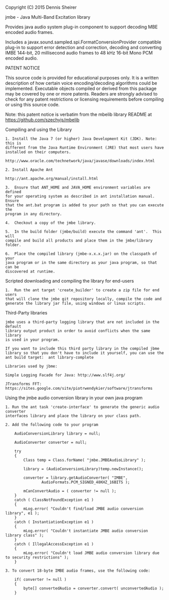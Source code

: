 Copyright (C) 2015 Dennis Sheirer

jmbe - Java Multi-Band Excitation library 

  Provides java audio system plug-in component to support decoding MBE encoded 
  audio frames.  

  Includes a javax.sound.sampled.spi.FormatConversionProvider compatible plug-in
  to support error detection and correction, decoding and converting IMBE 144-bit, 
  20 millisecond audio frames to 48 kHz 16-bit Mono PCM encoded audio.

PATENT NOTICE

 This source code is provided for educational purposes only.  It is a written 
 description of how certain voice encoding/decoding algorithms could be 
 implemented.  Executable objects compiled or derived from this package may be 
 covered by one or more patents.  Readers are strongly advised to check for any 
 patent restrictions or licensing requirements before compiling or using this 
 source code.

 Note: this patent notice is verbatim from the mbelib library README at
 https://github.com/szechyjs/mbelib

Compiling and using the Library

	1. Install the Java 7 (or higher) Java Development Kit (JDK). Note: this is
	different from the Java Runtime Environment (JRE) that most users have 
	installed on their computers.
	
	http://www.oracle.com/technetwork/java/javase/downloads/index.html
	
	2. Install Apache Ant 
	
	http://ant.apache.org/manual/install.html
	
	3.  Ensure that ANT_HOME and JAVA_HOME environment variables are defined
	for your operating system as described in ant installation manual.  Ensure
	that the ant.bat program is added to your path so that you can execute the 
	program in any directory.
	
	4.  Checkout a copy of the jmbe library.
	
	5.  In the build folder (jmbe/build) execute the command 'ant'.  This will
	compile and build all products and place them in the jmbe/library folder.
	
	6.  Place the compiled library (jmbe-x.x.x.jar) on the classpath of your
	java program or in the same directory as your java program, so that can be 
	discovered at runtime. 
	
Scripted downloading and compiling the library for end-users

	1.  Run the ant target 'create_builder' to create a zip file for end users 
	that will clone the jmbe git repository locally, compile the code and 
	generate the library jar file, using windows or linux scripts.
	
Third-Party libraries

	jmbe uses a third-party logging library that are not included in the default
	library output product in order to avoid conflicts when the same library
	is used in your program.
	
	If you want to include this third party library in the compiled jbme
	library so that you don't have to include it yourself, you can use the 
	ant build target:  ant library-complete
	
	Libraries used by jbme:
		
	Simple Logging Facade for Java: http://www.slf4j.org/
	
	JTransforms FFT: https://sites.google.com/site/piotrwendykier/software/jtransforms

Using the jmbe audio conversion library in your own java program

	1. Run the ant task 'create-interface' to generate the generic audio converter 
	interfaces library and place the library on your class path.
	
	2. Add the following code to your program
	
		AudioConversionLibrary library = null;
		
		AudioConverter converter = null;
		
		try
		{
			Class temp = Class.forName( "jmbe.JMBEAudioLibrary" );
			
			library = (AudioConversionLibrary)temp.newInstance();

			converter = library.getAudioConverter( "IMBE", 
					AudioFormats.PCM_SIGNED_48KHZ_16BITS );
			
			mCanConvertAudio = ( converter != null );
		} 
		catch ( ClassNotFoundException e1 )
		{
			mLog.error( "Couldn't find/load JMBE audio conversion library", e1 );
		}
		catch ( InstantiationException e1 )
		{
			mLog.error( "Couldn't instantiate JMBE audio conversion library class" );
		}
		catch ( IllegalAccessException e1 )
		{
			mLog.error( "Couldn't load JMBE audio conversion library due to security restrictions" );
		}
	
	3. To convert 18-byte IMBE audio frames, use the following code:

		if( converter != null )
		{
			byte[] convertedAudio = converter.convert( unconvertedAudio );
		}	
		
		